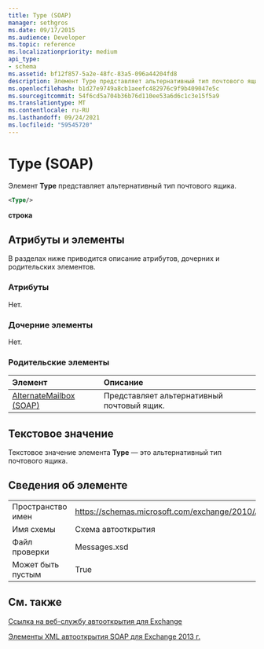 ```yaml
---
title: Type (SOAP)
manager: sethgros
ms.date: 09/17/2015
ms.audience: Developer
ms.topic: reference
ms.localizationpriority: medium
api_type:
- schema
ms.assetid: bf12f857-5a2e-48fc-83a5-096a44204fd8
description: Элемент Type представляет альтернативный тип почтового ящика.
ms.openlocfilehash: b1d27e9749a8cb1aeefc482976c9f9b409047e5c
ms.sourcegitcommit: 54f6cd5a704b36b76d110ee53a6d6c1c3e15f5a9
ms.translationtype: MT
ms.contentlocale: ru-RU
ms.lasthandoff: 09/24/2021
ms.locfileid: "59545720"
---
```

# <a name="type-soap"></a>Type (SOAP)

Элемент **Type** представляет альтернативный тип почтового ящика. 
  
```XML
<Type/>
```

 **строка**
## <a name="attributes-and-elements"></a>Атрибуты и элементы

В разделах ниже приводится описание атрибутов, дочерних и родительских элементов.
  
### <a name="attributes"></a>Атрибуты

Нет.
  
### <a name="child-elements"></a>Дочерние элементы

Нет.
  
### <a name="parent-elements"></a>Родительские элементы

|**Элемент**|**Описание**|
|:-----|:-----|
|[AlternateMailbox (SOAP)](alternatemailbox-soap.md) <br/> |Представляет альтернативный почтовый ящик.  <br/> |
   
## <a name="text-value"></a>Текстовое значение

Текстовое значение элемента **Type** — это альтернативный тип почтового ящика. 
  
## <a name="element-information"></a>Сведения об элементе

|||
|:-----|:-----|
|Пространство имен  <br/> |https://schemas.microsoft.com/exchange/2010/Autodiscover  <br/> |
|Имя схемы  <br/> |Схема автооткрытия  <br/> |
|Файл проверки  <br/> |Messages.xsd  <br/> |
|Может быть пустым  <br/> |True  <br/> |
   
## <a name="see-also"></a>См. также



[Ссылка на веб-службу автооткрытия для Exchange](autodiscover-web-service-reference-for-exchange.md)
  
[Элементы XML автооткрытия SOAP для Exchange 2013 г.](soap-autodiscover-xml-elements-for-exchange-2013.md)

